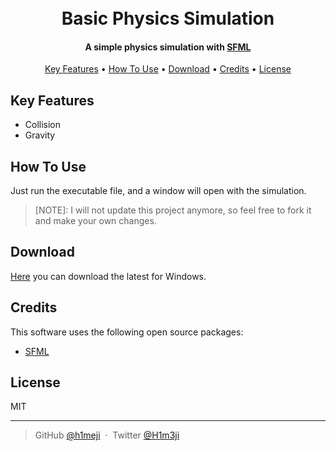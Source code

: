<h1 align="center">
  <br>
  Basic Physics Simulation
  <br>
</h1>

<h4 align="center">A simple physics simulation with <a href="https://www.sfml-dev.org/index.php" target="_blank">SFML</a></h4>

<p align="center">
  <a href="#key-features">Key Features</a> •
  <a href="#how-to-use">How To Use</a> •
  <a href="#download">Download</a> •
  <a href="#credits">Credits</a> •
  <a href="#license">License</a>
</p>

## Key Features

- Collision
- Gravity

## How To Use

Just run the executable file, and a window will open with the simulation.

> [NOTE]: I will not update this project anymore, so feel free to fork it and make your own changes.

## Download

[Here](https://github.com/h1meji/BasicPhysicsSimulation/releases/tag/latest) you can download the latest for Windows.

## Credits

This software uses the following open source packages:

- [SFML](https://www.sfml-dev.org/index.php)

## License

MIT

---

> GitHub [@h1meji](https://github.com/h1meji) &nbsp;&middot;&nbsp;
> Twitter [@H1m3ji](https://twitter.com/H1m3ji)
